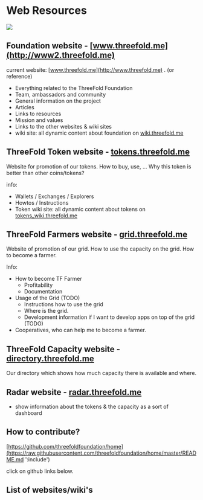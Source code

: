 # Web Resources

![](https://images.unsplash.com/photo-1506452819137-0422416856b8?ixlib=rb-0.3.5&ixid=eyJhcHBfaWQiOjEyMDd9&s=35c3a22e647b11004efd8135de82164c&auto=format&fit=crop&w=1266&q=80)

## Foundation website - [www.threefold.me](http://www2.threefold.me)

current website: [www.threefold.me](http://www.threefold.me) . (or reference)

- Everything related to the ThreeFold Foundation
- Team, ambassadors and community
- General information on the project
- Articles
- Links to resources
- Mission and values
- Links to the other websites & wiki sites
- wiki site: all dynamic content about foundation on [wiki.threefold.me](http://wiki.threefold.me)


## ThreeFold Token website - [tokens.threefold.me](https://tokens.threefold.me)

Website for promotion of our tokens. How to buy, use, ...
Why this token is better than other coins/tokens?

info:

- Wallets /  Exchanges / Explorers
- Howtos / Instructions
- Token wiki site: all dynamic content about tokens on [tokens_wiki.threefold.me](http://tokens_wiki.threefold.me)


## ThreeFold Farmers website - [grid.threefold.me](https://www.tffarmers.com/)

Website of promotion of our grid. How to use the capacity on the grid.
How to become a farmer.

Info:

- How to become TF Farmer
    - Profitability
    - Documentation
- Usage of the Grid (TODO)
    - Instructions how to use the grid
    - Where is the grid.
    - Development information if I want to develop apps on top of the grid (TODO)
- Cooperatives, who can help me to become a farmer.

## ThreeFold Capacity website - [directory.threefold.me](http://directory.threefold.me)

Our directory which shows how much capacity there is available and where.

## Radar website - [radar.threefold.me](http://radar.threefold.me)

- show information about the tokens & the capacity as a sort of dashboard


## How to contribute?

[https://github.com/threefoldfoundation/home](https://raw.githubusercontent.com/threefoldfoundation/home/master/README.md ':include')

click on github links below.

## List of websites/wiki's

[](itenv/wiki_pages_toc.md ':include')

[](itenv/web_sites_toc.md ':include')

[](itenv/wiki_pages_other_toc.md ':include')
